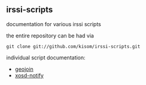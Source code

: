 irssi-scripts
-------------

documentation for various irssi scripts

the entire repository can be had via

    git clone git://github.com/kisom/irssi-scripts.git

individual script documentation:    
* [geojoin](geojoin.html)
* [xosd-notify](xosd.html)


